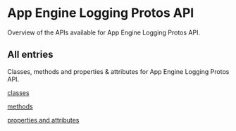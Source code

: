 [
This is a templated file. Adding content to this file may result in it being
reverted. Instead, if you want to place additional content, create an
"overview_content.md" file in `docs/` directory. The Sphinx tool will
pick up on the content and merge the content.
]: #

# App Engine Logging Protos API

Overview of the APIs available for App Engine Logging Protos API.

## All entries

Classes, methods and properties & attributes for
App Engine Logging Protos API.

[classes](https://cloud.google.com/python/docs/reference/appenginelogging/latest/summary_class.html)

[methods](https://cloud.google.com/python/docs/reference/appenginelogging/latest/summary_method.html)

[properties and
attributes](https://cloud.google.com/python/docs/reference/appenginelogging/latest/summary_property.html)
